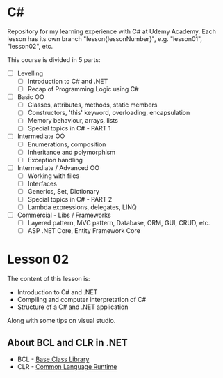 # C# 

Repository for my learning experience with C# at Udemy Academy. Each lesson has its own branch "lesson{lessonNumber}", e.g. "lesson01", "lesson02", etc.

This course is divided in 5 parts:

- [ ] Levelling
  - [ ] Introduction to C# and .NET
  - [ ] Recap of Programming Logic using C#

- [ ] Basic OO
  - [ ] Classes, attributes, methods, static members
  - [ ] Constructors, 'this' keyword, overloading, encapsulation
  - [ ] Memory behaviour, arrays, lists
  - [ ] Special topics in C# - PART 1

- [ ] Intermediate OO
  - [ ] Enumerations, composition
  - [ ] Inheritance and polymorphism
  - [ ] Exception handling

- [ ] Intermediate / Advanced OO
  - [ ] Working with files
  - [ ] Interfaces
  - [ ] Generics, Set, Dictionary
  - [ ] Special topics in C# - PART 2
  - [ ] Lambda expressions, delegates, LINQ

- [ ] Commercial - Libs / Frameworks
  - [ ] Layered pattern, MVC pattern, Database, ORM, GUI, CRUD, etc.
  - [ ] ASP .NET Core, Entity Framework Core

# Lesson 02

The content of this lesson is:

- Introduction to C# and .NET
- Compiling and computer interpretation of C#
- Structure of a C# and .NET application

Along with some tips on visual studio.

## About BCL and CLR in .NET

* BCL - [Base Class Library](https://learn.microsoft.com/en-us/previous-versions/gg145045(v=vs.110)?redirectedfrom=MSDN) 
* CLR - [Common Language Runtime](https://dotnet.microsoft.com/pt-br/download)
